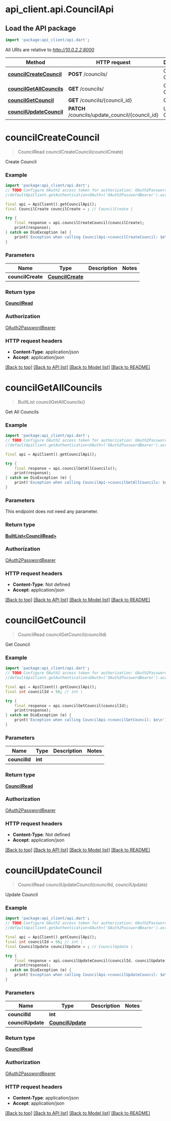 # api_client.api.CouncilApi

## Load the API package
```dart
import 'package:api_client/api.dart';
```

All URIs are relative to *http://10.0.2.2:8000*

Method | HTTP request | Description
------------- | ------------- | -------------
[**councilCreateCouncil**](CouncilApi.md#councilcreatecouncil) | **POST** /councils/ | Create Council
[**councilGetAllCouncils**](CouncilApi.md#councilgetallcouncils) | **GET** /councils/ | Get All Councils
[**councilGetCouncil**](CouncilApi.md#councilgetcouncil) | **GET** /councils/{council_id} | Get Council
[**councilUpdateCouncil**](CouncilApi.md#councilupdatecouncil) | **PATCH** /councils/update_council/{council_id} | Update Council


# **councilCreateCouncil**
> CouncilRead councilCreateCouncil(councilCreate)

Create Council

### Example
```dart
import 'package:api_client/api.dart';
// TODO Configure OAuth2 access token for authorization: OAuth2PasswordBearer
//defaultApiClient.getAuthentication<OAuth>('OAuth2PasswordBearer').accessToken = 'YOUR_ACCESS_TOKEN';

final api = ApiClient().getCouncilApi();
final CouncilCreate councilCreate = ; // CouncilCreate | 

try {
    final response = api.councilCreateCouncil(councilCreate);
    print(response);
} catch on DioException (e) {
    print('Exception when calling CouncilApi->councilCreateCouncil: $e\n');
}
```

### Parameters

Name | Type | Description  | Notes
------------- | ------------- | ------------- | -------------
 **councilCreate** | [**CouncilCreate**](CouncilCreate.md)|  | 

### Return type

[**CouncilRead**](CouncilRead.md)

### Authorization

[OAuth2PasswordBearer](../README.md#OAuth2PasswordBearer)

### HTTP request headers

 - **Content-Type**: application/json
 - **Accept**: application/json

[[Back to top]](#) [[Back to API list]](../README.md#documentation-for-api-endpoints) [[Back to Model list]](../README.md#documentation-for-models) [[Back to README]](../README.md)

# **councilGetAllCouncils**
> BuiltList<CouncilRead> councilGetAllCouncils()

Get All Councils

### Example
```dart
import 'package:api_client/api.dart';
// TODO Configure OAuth2 access token for authorization: OAuth2PasswordBearer
//defaultApiClient.getAuthentication<OAuth>('OAuth2PasswordBearer').accessToken = 'YOUR_ACCESS_TOKEN';

final api = ApiClient().getCouncilApi();

try {
    final response = api.councilGetAllCouncils();
    print(response);
} catch on DioException (e) {
    print('Exception when calling CouncilApi->councilGetAllCouncils: $e\n');
}
```

### Parameters
This endpoint does not need any parameter.

### Return type

[**BuiltList&lt;CouncilRead&gt;**](CouncilRead.md)

### Authorization

[OAuth2PasswordBearer](../README.md#OAuth2PasswordBearer)

### HTTP request headers

 - **Content-Type**: Not defined
 - **Accept**: application/json

[[Back to top]](#) [[Back to API list]](../README.md#documentation-for-api-endpoints) [[Back to Model list]](../README.md#documentation-for-models) [[Back to README]](../README.md)

# **councilGetCouncil**
> CouncilRead councilGetCouncil(councilId)

Get Council

### Example
```dart
import 'package:api_client/api.dart';
// TODO Configure OAuth2 access token for authorization: OAuth2PasswordBearer
//defaultApiClient.getAuthentication<OAuth>('OAuth2PasswordBearer').accessToken = 'YOUR_ACCESS_TOKEN';

final api = ApiClient().getCouncilApi();
final int councilId = 56; // int | 

try {
    final response = api.councilGetCouncil(councilId);
    print(response);
} catch on DioException (e) {
    print('Exception when calling CouncilApi->councilGetCouncil: $e\n');
}
```

### Parameters

Name | Type | Description  | Notes
------------- | ------------- | ------------- | -------------
 **councilId** | **int**|  | 

### Return type

[**CouncilRead**](CouncilRead.md)

### Authorization

[OAuth2PasswordBearer](../README.md#OAuth2PasswordBearer)

### HTTP request headers

 - **Content-Type**: Not defined
 - **Accept**: application/json

[[Back to top]](#) [[Back to API list]](../README.md#documentation-for-api-endpoints) [[Back to Model list]](../README.md#documentation-for-models) [[Back to README]](../README.md)

# **councilUpdateCouncil**
> CouncilRead councilUpdateCouncil(councilId, councilUpdate)

Update Council

### Example
```dart
import 'package:api_client/api.dart';
// TODO Configure OAuth2 access token for authorization: OAuth2PasswordBearer
//defaultApiClient.getAuthentication<OAuth>('OAuth2PasswordBearer').accessToken = 'YOUR_ACCESS_TOKEN';

final api = ApiClient().getCouncilApi();
final int councilId = 56; // int | 
final CouncilUpdate councilUpdate = ; // CouncilUpdate | 

try {
    final response = api.councilUpdateCouncil(councilId, councilUpdate);
    print(response);
} catch on DioException (e) {
    print('Exception when calling CouncilApi->councilUpdateCouncil: $e\n');
}
```

### Parameters

Name | Type | Description  | Notes
------------- | ------------- | ------------- | -------------
 **councilId** | **int**|  | 
 **councilUpdate** | [**CouncilUpdate**](CouncilUpdate.md)|  | 

### Return type

[**CouncilRead**](CouncilRead.md)

### Authorization

[OAuth2PasswordBearer](../README.md#OAuth2PasswordBearer)

### HTTP request headers

 - **Content-Type**: application/json
 - **Accept**: application/json

[[Back to top]](#) [[Back to API list]](../README.md#documentation-for-api-endpoints) [[Back to Model list]](../README.md#documentation-for-models) [[Back to README]](../README.md)


